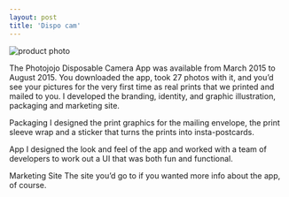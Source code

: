 ```yaml
---
layout: post
title: 'Dispo cam'
---
```

<img src="/assets/img/projects/dispo-cam/thumbnail.gif" alt="product photo" class="image">

The Photojojo Disposable Camera App was available from March 2015 to August 2015. You downloaded the app, took 27 photos with it, and you’d see your pictures for the very first time as real prints that we printed and mailed to you. I developed the branding, identity, and graphic illustration, packaging and marketing site.

Packaging
I designed the print graphics for the mailing envelope, the print sleeve wrap and a sticker that turns the prints into insta-postcards.

App
I designed the look and feel of the app and worked with a team of developers to work out a UI that was both fun and functional.

Marketing Site
The site you’d go to if you wanted more info about the app, of course.